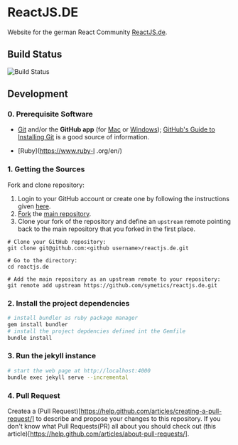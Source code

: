 # ReactJS.DE
Website for the german React Community [ReactJS.de](https://reactjs.de/).

## Build Status
![Build Status](https://travis-ci.org/symetics/reactjs.de.svg?branch=master "Travis Build Status")

## Development

### 0. Prerequisite Software

* [Git](http://git-scm.com) and/or the **GitHub app** (for [Mac](http://mac.github.com) or
  [Windows](http://windows.github.com)); [GitHub's Guide to Installing
  Git](https://help.github.com/articles/set-up-git) is a good source of information.

* [Ruby](https://www.ruby-l .org/en/)

### 1. Getting the Sources

Fork and clone repository:

1. Login to your GitHub account or create one by following the instructions given
   [here](https://github.com/signup/free).
2. [Fork](http://help.github.com/forking) the [main repository](https://github.com/symetics/reactjs.de).
3. Clone your fork of the repository and define an `upstream` remote pointing back to
   the main repository that you forked in the first place.

```shell
# Clone your GitHub repository:
git clone git@github.com:<github username>/reactjs.de.git

# Go to the directory:
cd reactjs.de

# Add the main repository as an upstream remote to your repository:
git remote add upstream https://github.com/symetics/reactjs.de.git
```

### 2. Install the project dependencies
```bash
# install bundler as ruby package manager
gem install bundler
# install the project depdencies defined int the Gemfile
bundle install
```

### 3. Run the jekyll instance

```bash
# start the web page at http://localhost:4000
bundle exec jekyll serve --incremental
```

### 4. Pull Request
Createa a (Pull Request)[https://help.github.com/articles/creating-a-pull-request/] to describe and propose your changes to this repository.
If you don't know what Pull Requests(PR) all about you should check out (this article)[https://help.github.com/articles/about-pull-requests/].



